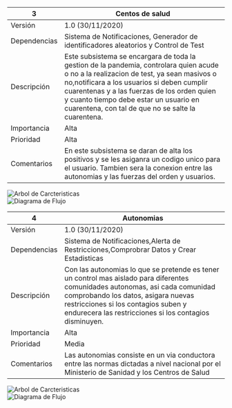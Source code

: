 |3| Centos de salud  |
|-----------|-----------|
|Versión| 1.0 (30/11/2020)|
|Dependencias|Sistema de Notificaciones, Generador de identificadores aleatorios y Control de Test |                
|Descripción| Este subsistema se encargara de toda la gestion de la pandemia, controlara quien acude o no a la realizacion de test, ya sean masivos o no,notificara a los usuarios si deben cumplir cuarentenas y a las fuerzas de los orden quien y cuanto tiempo debe estar un usuario en cuarentena, con tal de que no se salte la cuarentena.  |  
|Importancia| Alta |  
|Prioridad| Alta |
|Comentarios| En este subsistema se daran de alta los positivos y se les asiganra un codigo unico para el usuario. Tambien sera la conexion entre las autonomias y las fuerzas del orden y usuarios.|


![Arbol de Carcteristicas](https://github.com/juandefrutos/Trabajo-Modelado/CentrodeSalud.png)  
![Diagrama de Flujo](https://github.com/juandefrutos/Trabajo-Modelado/CentrosdeSaludFlujo.png)

|4| Autonomias |
|-----------|-----------|
|Versión| 1.0 (30/11/2020)|
|Dependencias| Sistema de Notificaciones,Alerta de Restricciones,Comprobrar Datos y Crear Estadisticas | 
|Descripción| Con las autonomias lo que se pretende es tener un control mas aislado para diferentes comunidades autonomas, asi cada comunidad comprobando los datos, asigara nuevas restricciones si los contagios suben y endurecera las restricciones si los contagios disminuyen.  |
|Importancia| Alta|  
|Prioridad| Media |
|Comentarios| Las autonomias consiste en un via conductora entre las normas dictadas a nivel nacional por el Ministerio de Sanidad y los Centros de Salud|
![Arbol de Carcteristicas](https://github.com/juandefrutos/Trabajo-Modelado/Autonomias.png)  
![Diagrama de Flujo](https://github.com/juandefrutos/Trabajo-Modelado/AutonomiaFlujo.png)
